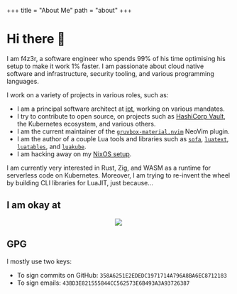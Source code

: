 +++
title = "About Me"
path = "about"
+++

# Hi there 👋

I am f4z3r, a software engineer who spends 99% of his time optimising his setup to make it work 1%
faster. I am passionate about cloud native software and infrastructure, security tooling, and
various programming languages.

I work on a variety of projects in various roles, such as:

- I am a principal software architect at [ipt](https://ipt.ch/en/), working on various mandates.
- I try to contribute to open source, on projects such as
  [HashiCorp Vault](https://github.com/hashicorp/vault), the Kubernetes ecosystem, and various
  others.
- I am the current maintainer of the
  [`gruvbox-material.nvim`](https://github.com/f4z3r/gruvbox-material.nvim) NeoVim plugin.
- I am the author of a couple Lua tools and libraries such as
  [`sofa`](https://github.com/f4z3r/sofa), [`luatext`](https://github.com/f4z3r/luatext),
  [`luatables`](https://github.com/f4z3r/luatables), and
  [`luakube`](https://github.com/f4z3r/luakube).
- I am hacking away on my [NixOS setup](https://github.com/f4z3r/nix).

I am currently very interested in Rust, Zig, and WASM as a runtime for serverless code on
Kubernetes. Moreover, I am trying to re-invent the wheel by building CLI libraries for LuaJIT, just
because...

## I am okay at

<p align="center">
  <a href="https://skillicons.dev">
    <img src="https://skillicons.dev/icons?i=neovim,kubernetes,docker,git,lua,go,nix,rust,py" />
  </a>
</p>

## GPG

I mostly use two keys:

- To sign commits on GitHub: `358A6251E2EDEDC1971714A796A8BA6EC8712183`
- To sign emails: `43BD3E821555844CC562573E6B493A3A93726387`
